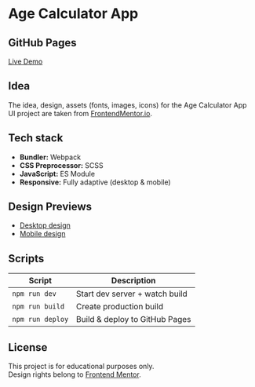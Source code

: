 # Age Calculator App

## GitHub Pages

[Live Demo](https://antelopest.github.io/age-calculator-app/)

## Idea

The idea, design, assets (fonts, images, icons) for the Age Calculator App UI project are taken from
[FrontendMentor.io](https://www.frontendmentor.io/challenges/age-calculator-app-dF9DFFpj-Q).

## Tech stack

- **Bundler:** Webpack
- **CSS Preprocessor:** SCSS
- **JavaScript:** ES Module
- **Responsive:** Fully adaptive (desktop & mobile)

## Design Previews

- [Desktop design](design/desktop-design.jpg)
- [Mobile design](design/mobile-design.jpg)

## Scripts

| Script           | Description                    |
|------------------|--------------------------------|
| `npm run dev`    | Start dev server + watch build |
| `npm run build`  | Create production build        |
| `npm run deploy` | Build & deploy to GitHub Pages |

## License

This project is for educational purposes only.  
Design rights belong to [Frontend Mentor](https://www.frontendmentor.io).
